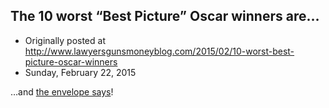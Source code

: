 ## The 10 worst “Best Picture” Oscar winners are…

 * Originally posted at http://www.lawyersgunsmoneyblog.com/2015/02/10-worst-best-picture-oscar-winners
 * Sunday, February 22, 2015

…and [the envelope says](http://www.rawstory.com/rs/2015/02/video-raw-story-presents-the-10-worst-best-picture-oscar-winners/)!